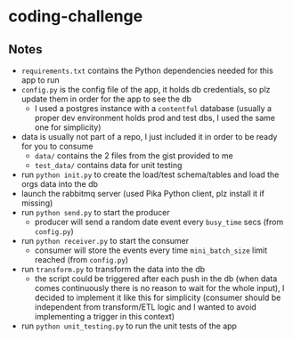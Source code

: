 # coding-challenge

## Notes

* `requirements.txt` contains the Python dependencies needed for this app to run
* `config.py` is the config file of the app, it holds db credentials, so plz update them in order for the app to see the db
  * I used a postgres instance with a `contentful` database (usually a proper dev environment holds prod and test dbs, I used the same one for simplicity) 
* data is usually not part of a repo, I just included it in order to be ready for you to consume
  * `data/` contains the 2 files from the gist provided to me
  * `test_data/` contains data for unit testing
* run `python init.py` to create the load/test schema/tables and load the orgs data into the db
* launch the rabbitmq server (used Pika Python client, plz install it if missing)
* run `python send.py` to start the producer
  * producer will send a random date event every `busy_time` secs (from `config.py`)
* run `python receiver.py` to start the consumer
  * consumer will store the events every time `mini_batch_size` limit reached (from `config.py`)
* run `transform.py` to transform the data into the db
  * the script could be triggered after each push in the db (when data comes continuously there is no reason to wait for the whole input), I decided to implement it like this for simplicity (consumer should be independent from transform/ETL logic and I wanted to avoid implementing a trigger in this context) 
* run `python unit_testing.py` to run the unit tests of the app
